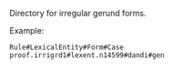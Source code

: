 Directory for irregular gerund forms.

Example:

    Rule#LexicalEntity#Form#Case
    proof.irrigrd1#lexent.n14599#dandi#gen

